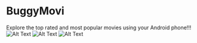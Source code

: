 # BuggyMovi
Explore the top rated and most popular movies using your Android phone!!!
![Alt Text](http://media.giphy.com/media/26BRDHiehxEDSZjQ4/giphy.gif)
![Alt Text](http://www.sheawong.com/wp-content/uploads/2013/08/keephatin.gif)
![Alt Text](https://github.com/MrBuggySan/BuggyMovi/Clip1.gif)

